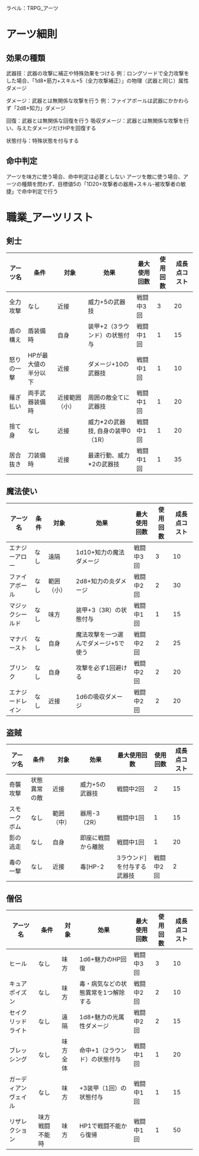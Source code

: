 ラベル：TRPG_アーツ

# アーツ細則

## 効果の種類
武器技：武器の攻撃に補正や特殊効果をつける
例：ロングソードで全力攻撃をした場合、「1d8+筋力+スキル+5（全力攻撃補正）」の物理（武器と同じ）属性ダメージ

ダメージ：武器とは無関係な攻撃を行う
例：ファイアボールは武器にかかわらず「2d8+知力」ダメージ

回復：武器とは無関係な回復を行う
吸収ダメージ：武器とは無関係な攻撃を行い、与えたダメージだけHPを回復する

状態付与：特殊状態を付与する

## 命中判定
アーツを味方に使う場合、命中判定は必要としない
アーツを敵に使う場合、アーツの種類を問わず、目標値5の「1D20+攻撃者の器用+スキル-被攻撃者の敏捷」で命中判定で行う



# 職業_アーツリスト
## 剣士
| アーツ名 | 条件 | 対象 | 効果 | 最大使用回数 | 使用回数 |成長点コスト |
|----------|------|------|------|------------|----------|------------|
| 全力攻撃 | なし | 近接 | 威力+5の武器技 | 戦闘中3回| 3 | 20|
| 盾の構え | 盾装備時| 自身 | 装甲+2（3ラウンド）の状態付与 | 戦闘中1回 | 1 | 15 |
| 怒りの一撃 | HPが最大値の半分以下 | 近接 | ダメージ+10の武器技 | 戦闘中1回 | 1 | 10 |
| 薙ぎ払い | 両手武器装備時 | 近接範囲（小） | 周囲の敵全てに武器技| 戦闘中1回 | 1 | 20 |
| 捨て身 | なし | 近接 | 威力*2の武器技, 自身の装甲0（1R）| 戦闘中1回| 1 | 20|
| 居合抜き | 刀装備時 | 近接 | 最速行動、威力*2の武器技 | 戦闘中1回| 1 | 35|

## 魔法使い
| アーツ名| 条件 | 対象| 効果 | 最大使用回数 | 使用回数 | 成長点コスト|
|----------|------|------|------|------------|----------|------------|
| エナジーアロー | なし | 遠隔 | 1d10+知力の魔法ダメージ | 戦闘中3回 | 3 | 10 |
| ファイアボール | なし | 範囲（小） | 2d8+知力の炎ダメージ | 戦闘中2回 |2 | 30 |
| マジックシールド | なし | 味方 | 装甲+3（3R）の状態付与 | 戦闘中1回 | 1 |15 |
| マナバースト | なし | 自身 | 魔法攻撃を一つ選んでダメージ+5で使う | 戦闘中2回| 2 | 25 |
| ブリンク | なし | 自身 | 攻撃を必ず1回避ける | 戦闘中2回 | 2 | 20 |
| エナジードレイン |なし | 近接 | 1d6の吸収ダメージ | 戦闘中2回 | 2 | 20 |

## 盗賊
|アーツ名 | 条件| 対象 | 効果| 最大使用回数 | 使用回数 | 成長点コスト |
|----------|------|------|------|------------|----------|------------|
| 奇襲攻撃 | 状態異常の敵 | 近接 | 威力+5の武器技 | 戦闘中2回 | 2 | 15 |
| スモークボム | なし | 範囲（中） | 器用-3（2R） | 戦闘中1回 | 1 | 15|
| 影の逃走 | なし | 自身 | 即座に戦闘から離脱 | 戦闘中1回 | 1| 20 |
| 毒の一撃 | なし | 近接 | 毒[HP-2|3ラウンド]を付与する武器技 | 戦闘中2回 | 2 | 25 |

## 僧侶
| アーツ名        | 条件         | 対象         | 効果                                      | 最大使用回数 | 使用回数 | 成長点コスト |
|-----------------|--------|--------------|-------------------------------------------|----------------|------------|----------------|
| ヒール          | なし         | 味方      | 1d6+魅力のHP回復                          | 戦闘中3回     | 3        | 10             |
| キュアポイズン  | なし         | 味方      | 毒・病気などの状態異常を1つ解除する     | 戦闘中2回     | 2        | 10             |
| セイクリッドライト| なし       | 遠隔         | 1d8+魅力の光属性ダメージ     | 戦闘中2回     | 2        | 15             |
| ブレッシング    | なし         | 味方全体     | 命中+1（2ラウンド）の状態付与           | 戦闘中1回     | 1        | 20             |
| ガーディアンヴェイル | なし     | 味方      | +3装甲（1回）の状態付与           | 戦闘中1回     | 1        | 15             |
| リザレクション| 味方戦闘不能時 | 味方 | HP1で戦闘不能から復帰                    | 戦闘中1回     | 1        | 50             |


